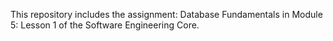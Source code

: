 This repository includes the assignment: Database Fundamentals in Module 5: Lesson 1 of the Software Engineering Core.

